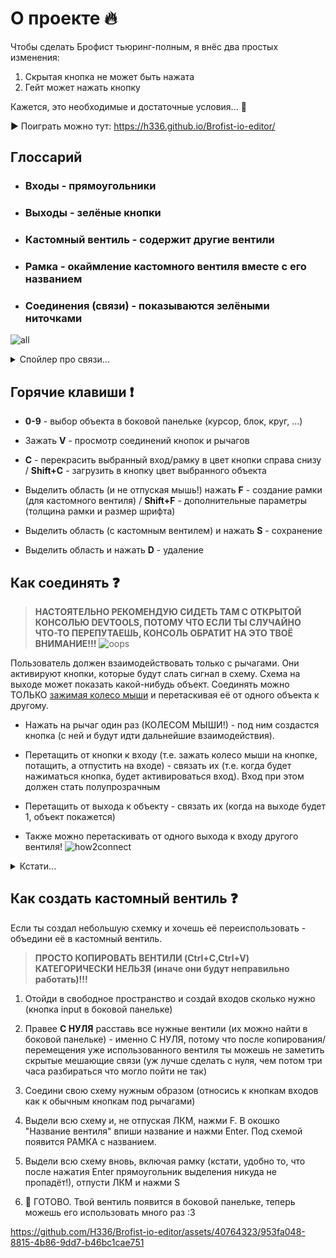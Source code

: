 # О проекте 🔥
Чтобы сделать Брофист тьюринг-полным, я внёс два простых изменения:
1. Скрытая кнопка не может быть нажата
2. Гейт может нажать кнопку

Кажется, это необходимые и достаточные условия... 🤔

▶️ Поиграть можно тут: https://h336.github.io/Brofist-io-editor/



## Глоссарий
- ### Входы - прямоугольники
- ### Выходы - зелёные кнопки
- ### Кастомный вентиль - содержит другие вентили
- ### Рамка - окаймление кастомного вентиля вместе с его названием
- ### Соединения (связи) - показываются зелёными ниточками
![all](https://github.com/H336/Brofist-io-editor/assets/40764323/b73f4a0b-6566-477f-8224-04ce07be9487)
<details>
	<summary>Спойлер про связи...</summary>

- 🟩 зелёные связи - между кнопкой и гейтом
- 🟥 красные связи - между рычагом и платформой
- ~~(связи между платформой и хендлом пока нет :с)~~
</details>


## Горячие клавиши ❗
- **0-9** - выбор объекта в боковой панельке (курсор, блок, круг, ...)

- Зажать **V** - просмотр соединений кнопок и рычагов
- **C** - перекрасить выбранный вход/рамку в цвет кнопки справа снизу / **Shift+C** - загрузить в кнопку цвет выбранного объекта

- Выделить область (и не отпуская мышь!) нажать **F** - создание рамки (для кастомного вентиля) / **Shift+F** - дополнительные параметры (толщина рамки и размер шрифта)
- Выделить область (с кастомным вентилем) и нажать **S** - сохранение
- Выделить область и нажать **D** - удаление



## Как соединять ❓
> **НАСТОЯТЕЛЬНО РЕКОМЕНДУЮ СИДЕТЬ ТАМ С ОТКРЫТОЙ КОНСОЛЬЮ DEVTOOLS, ПОТОМУ ЧТО ЕСЛИ ТЫ СЛУЧАЙНО ЧТО-ТО ПЕРЕПУТАЕШЬ, КОНСОЛЬ ОБРАТИТ НА ЭТО ТВОЁ ВНИМАНИЕ!!!**
> ![oops](https://github.com/H336/Brofist-io-editor/assets/40764323/a8728a64-7db7-44b7-8d53-e476bea04287)

Пользователь должен взаимодействовать только с рычагами. Они активируют кнопки, которые будут слать сигнал в схему. Схема на выходе может показать какой-нибудь объект.
Соединять можно ТОЛЬКО <ins>зажимая колесо мыши</ins> и перетаскивая её от одного объекта к другому.

- Нажать на рычаг один раз (КОЛЕСОМ МЫШИ!) - под ним создастся кнопка (с ней и будут идти дальнейшие взаимодействия).

- Перетащить от кнопки к входу (т.е. зажать колесо мыши на кнопке, потащить, а отпустить на входе) - связать их (т.е. когда будет нажиматься кнопка, будет активироваться вход). Вход при этом должен стать полупрозрачным
- Перетащить от выхода к объекту - связать их (когда на выходе будет 1, объект покажется)
- Также можно перетаскивать от одного выхода к входу другого вентиля!
![how2connect](https://github.com/H336/Brofist-io-editor/assets/40764323/ef61314d-133c-42ff-8174-2032373e711a)
<details>
	<summary>Кстати...</summary>
	На гифке выше я сначала нажимал на рычаг, а потом соединял кнопку ниже, но на самом деле можно соединить рычаг с входом напрямую (кнопка создастся автоматически)! Но только один раз :D
</details>



## Как создать кастомный вентиль ❓
Если ты создал небольшую схемку и хочешь её переиспользовать - объедини её в кастомный вентиль.
> **ПРОСТО КОПИРОВАТЬ ВЕНТИЛИ (Ctrl+C,Ctrl+V) КАТЕГОРИЧЕСКИ НЕЛЬЗЯ (иначе они будут неправильно работать)!!!**
1. Отойди в свободное пространство и создай входов сколько нужно (кнопка input в боковой панельке)
2. Правее **С НУЛЯ** расставь все нужные вентили (их можно найти в боковой панельке) - именно С НУЛЯ, потому что после копирования/перемещения уже использованного вентиля ты можешь не заметить скрытые мешающие связи (уж лучше сделать с нуля, чем потом три часа разбираться что могло пойти не так)
3. Соедини свою схему нужным образом (относись к кнопкам входов как к обычным кнопкам под рычагами)

4. Выдели всю схему и, не отпуская ЛКМ, нажми F. В окошко "Название вентиля" впиши название и нажми Enter. Под схемой появится РАМКА с названием.
5. Выдели всю схему вновь, включая рамку (кстати, удобно то, что после нажатия Enter прямоугольник выделения никуда не пропадёт!), отпусти ЛКМ и нажми S
6. 👏 ГОТОВО. Твой вентиль появится в боковой панельке, теперь можешь его использовать много раз :3

https://github.com/H336/Brofist-io-editor/assets/40764323/953fa048-8815-4b86-9dd7-b46bc1cae751
